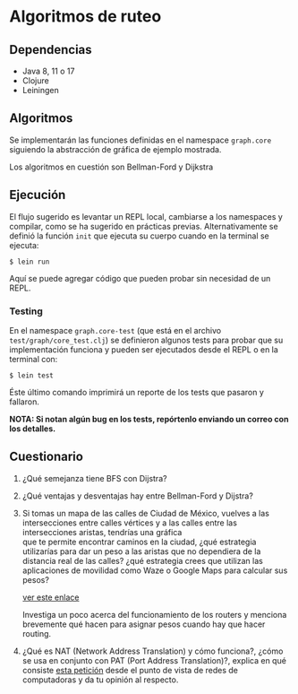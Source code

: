 # Algoritmos de ruteo

## Dependencias

- Java 8, 11 o 17
- Clojure
- Leiningen

## Algoritmos
Se implementarán las funciones definidas en el namespace `graph.core` siguiendo la abstracción
de gráfica de ejemplo mostrada.

Los algoritmos en cuestión son Bellman-Ford y Dijkstra

## Ejecución
El flujo sugerido es levantar un REPL local, cambiarse a los namespaces y compilar, como se
ha sugerido en prácticas previas.
Alternativamente se definió la función `init` que ejecuta su cuerpo cuando en la terminal 
se ejecuta:
```shell
$ lein run
```
Aquí se puede agregar código que pueden probar sin necesidad de un REPL.

### Testing
En el namespace `graph.core-test` (que está en el archivo `test/graph/core_test.clj`) se
definieron algunos tests para probar que su implementación funciona y pueden ser 
ejecutados desde el REPL o en la terminal con:
```shell
$ lein test
```
Éste último comando imprimirá un reporte de los tests que pasaron y fallaron.

**NOTA: Si notan algún bug en los tests, repórtenlo enviando un correo con los detalles.**


## Cuestionario

1. ¿Qué semejanza tiene BFS con Dijstra?
2. ¿Qué ventajas y desventajas hay entre Bellman-Ford y Dijstra?
3. Si tomas un mapa de las calles de Ciudad de México, vuelves a las intersecciones entre 
   calles vértices y a las calles entre las intersecciones aristas, tendrías una gráfica  
   que te permite encontrar caminos en la ciudad, ¿qué estrategia utilizarías para dar un 
   peso a las aristas que no dependiera de la distancia real de las calles? ¿qué 
   estrategia crees que utilizan las aplicaciones de movilidad como Waze o Google Maps 
   para calcular sus pesos?
 
   [ver este enlace](https://www.abc.es/tecnologia/moviles/aplicaciones/abci-hombre-hackeo-google-maps-utilizando-carretilla-y-99-telefonos-202002040203_noticia.html)

   Investiga un poco acerca del funcionamiento de los routers y menciona brevemente qué 
   hacen para asignar pesos cuando hay que hacer routing.

4. ¿Qué es NAT (Network Address Translation) y cómo funciona?, ¿cómo se usa en conjunto con
   PAT (Port Address Translation)?, explica en qué consiste
   [esta petición](https://www.change.org/p/que-izzi-abra-los-puertos-y-deje-de-cobrar-por-ip-publica)
   desde el punto de vista de redes de computadoras y da tu opinión al respecto.

